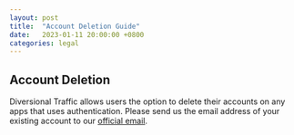 ```yaml
---
layout: post
title:  "Account Deletion Guide"
date:   2023-01-11 20:00:00 +0800
categories: legal
---
```


## Account Deletion

Diversional Traffic allows users the option to delete their accounts on any apps that uses authentication. Please send us the email address of your existing account to our [official email]("mailto:publicationdt@gmail.com").